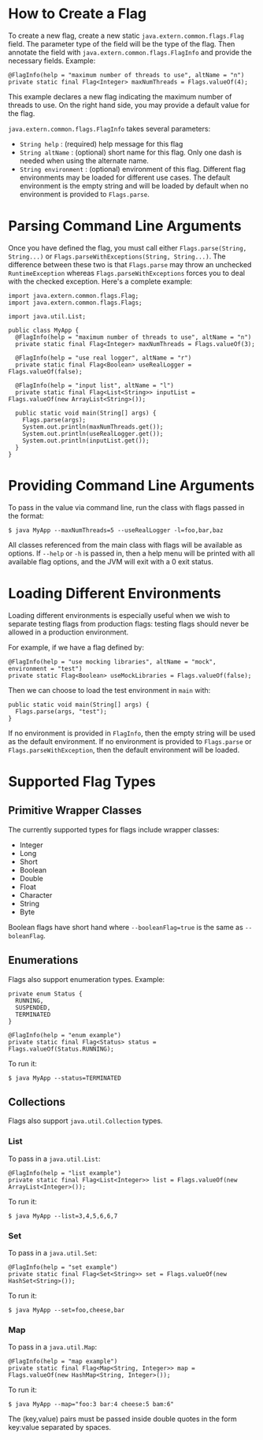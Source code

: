 How to Create a Flag
====================
To create a new flag, create a new static `java.extern.common.flags.Flag` field.
The parameter type of the field will be the type of the flag. Then annotate
the field with `java.extern.common.flags.FlagInfo` and provide the necessary fields.
Example:

    @FlagInfo(help = "maximum number of threads to use", altName = "n")
    private static final Flag<Integer> maxNumThreads = Flags.valueOf(4);

This example declares a new flag indicating the maximum number of threads
to use. On the right hand side, you may provide a default value for the flag.

`java.extern.common.flags.FlagInfo` takes several parameters:
-   `String help` : (required) help message for this flag
-   `String altName` : (optional) short name for this flag. Only one dash is needed when using the alternate name.
-   `String environment` : (optional) environment of this flag. Different flag environments may be loaded for different use cases. The default environment is the empty
string and will be loaded by default when no environment is provided to `Flags.parse`.


Parsing Command Line Arguments
==============================
Once you have defined the flag, you must call either `Flags.parse(String, String...)` or
`Flags.parseWithExceptions(String, String...)`. The difference between these two is that
`Flags.parse` may throw an unchecked `RuntimeException` whereas `Flags.parseWithExceptions`
forces you to deal with the checked exception. Here's a complete example:

    import java.extern.common.flags.Flag;
    import java.extern.common.flags.Flags;

    import java.util.List;

    public class MyApp {
      @FlagInfo(help = "maximum number of threads to use", altName = "n")
      private static final Flag<Integer> maxNumThreads = Flags.valueOf(3);

      @FlagInfo(help = "use real logger", altName = "r")
      private static final Flag<Boolean> useRealLogger = Flags.valueOf(false);

      @FlagInfo(help = "input list", altName = "l")
      private static final Flag<List<String>> inputList = Flags.valueOf(new ArrayList<String>());

      public static void main(String[] args) {
        Flags.parse(args);
        System.out.println(maxNumThreads.get());
        System.out.println(useRealLogger.get());
        System.out.println(inputList.get());
      }
    }

Providing Command Line Arguments
================================
To pass in the value via command line, run the class with flags passed in
the format:

    $ java MyApp --maxNumThreads=5 --useRealLogger -l=foo,bar,baz

All classes referenced from the main class with flags will be available
as options. If `--help` or `-h` is passed in, then a help menu will be printed
with all available flag options, and the JVM will exit with a 0 exit status.

Loading Different Environments
==============================
Loading different environments is especially useful when we wish to separate testing
flags from production flags: testing flags should never be allowed in a production
environment.

For example, if we have a flag defined by:

    @FlagInfo(help = "use mocking libraries", altName = "mock", environment = "test")
    private static Flag<Boolean> useMockLibraries = Flags.valueOf(false);

Then we can choose to load the test environment in `main` with:

    public static void main(String[] args) {
      Flags.parse(args, "test");
    }

If no environment is provided in `FlagInfo`, then the empty string will be used as the default environment.
If no environment is provided to `Flags.parse` or `Flags.parseWithException`, then the default environment
will be loaded.

Supported Flag Types
====================

## Primitive Wrapper Classes
The currently supported types for flags include wrapper classes:
-   Integer
-   Long
-   Short
-   Boolean
-   Double
-   Float
-   Character
-   String
-   Byte

Boolean flags have short hand where `--booleanFlag=true` is the same as
`--boleanFlag`.

## Enumerations
Flags also support enumeration types. Example:


    private enum Status {
      RUNNING,
      SUSPENDED,
      TERMINATED
    }

    @FlagInfo(help = "enum example")
    private static final Flag<Status> status = Flags.valueOf(Status.RUNNING);

To run it:

    $ java MyApp --status=TERMINATED

## Collections
Flags also support `java.util.Collection` types.

### List
To pass in a `java.util.List`:

    @FlagInfo(help = "list example")
    private static final Flag<List<Integer>> list = Flags.valueOf(new ArrayList<Integer>());

To run it:

    $ java MyApp --list=3,4,5,6,6,7

### Set
To pass in a `java.util.Set`:

    @FlagInfo(help = "set example")
    private static final Flag<Set<String>> set = Flags.valueOf(new HashSet<String>());

To run it:

    $ java MyApp --set=foo,cheese,bar

### Map
To pass in a `java.util.Map`:

    @FlagInfo(help = "map example")
    private static final Flag<Map<String, Integer>> map = Flags.valueOf(new HashMap<String, Integer>());

To run it:

    $ java MyApp --map="foo:3 bar:4 cheese:5 bam:6"

The (key,value) pairs must be passed inside double quotes in the form
key:value separated by spaces.